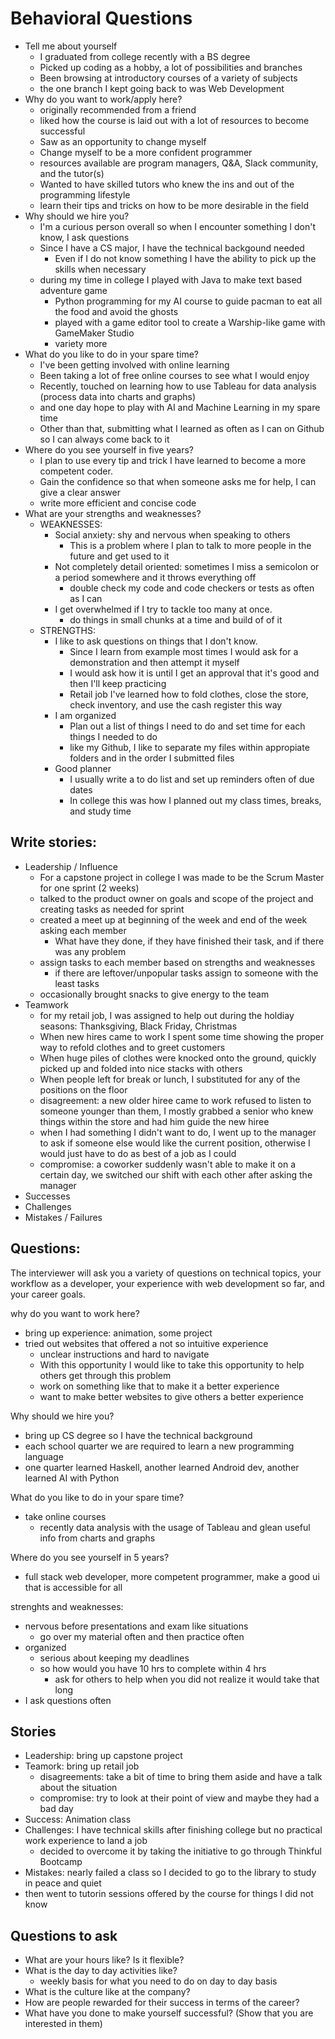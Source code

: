 # Behavioral Questions
- Tell me about yourself
  - I graduated from college recently with a BS degree
  - Picked up coding as a hobby, a lot of possibilities and branches
  - Been browsing at introductory courses of a variety of subjects
  - the one branch I kept going back to was Web Development
- Why do you want to work/apply here?
  - originally recommended from a friend
  - liked how the course is laid out with a lot of resources to become successful
  - Saw as an opportunity to change myself 
  - Change myself to be a more confident programmer
  - resources available are program managers, Q&A, Slack community, and the tutor(s)
  - Wanted to have skilled tutors who knew the ins and out of the programming lifestyle
  - learn their tips and tricks on how to be more desirable in the field
- Why should we hire you?
  - I'm a curious person overall so when I encounter something I don't know, I ask questions
  - Since I have a CS major, I have the technical backgound needed
    - Even if I do not know something I have the ability to pick up the skills when necessary
  - during my time in college I played with Java to make text based adventure game
    - Python programming for my AI course to guide pacman to eat all the food and avoid the ghosts
    - played with a game editor tool to create a Warship-like game with GameMaker Studio
    - variety more
- What do you like to do in your spare time?
  - I've been getting involved with online learning
  - Been taking a lot of free online courses to see what I would enjoy 
  - Recently, touched on learning how to use Tableau for data analysis (process data into charts and graphs)
  - and one day hope to play with AI and Machine Learning in my spare time
  - Other than that, submitting what I learned as often as I can on Github so I can always come back to it
- Where do you see yourself in five years?
  - I plan to use every tip and trick I have learned to become a more competent coder.
  - Gain the confidence so that when someone asks me for help, I can give a clear answer
  - write more efficient and concise code
- What are your strengths and weaknesses?
  - WEAKNESSES:
    - Social anxiety: shy and nervous when speaking to others
      - This is a problem where I plan to talk to more people in the future and get used to it
    - Not completely detail oriented: sometimes I miss a semicolon or a period somewhere and it throws everything off
      - double check my code and code checkers or tests as often as I can
    - I get overwhelmed if I try to tackle too many at once.
      - do things in small chunks at a time and build of of it 
  - STRENGTHS:
    - I like to ask questions on things that I don't know.
      - Since I learn from example most times I would ask for a demonstration and then attempt it myself
      - I would ask how it is until I get an approval that it's good and then I'll keep practicing
      - Retail job I've learned how to fold clothes, close the store, check inventory, and use the cash register this way
    - I am organized
      - Plan out a list of things I need to do and set time for each things I needed to do
      - like my Github, I like to separate my files within appropiate folders and in the order I submitted files
    - Good planner
      - I usually write a to do list and set up reminders often of due dates
      - In college this was how I planned out my class times, breaks, and study time

## Write stories:
- Leadership / Influence
  - For a capstone project in college I was made to be the Scrum Master for one sprint (2 weeks)
  - talked to the product owner on goals and scope of the project and creating tasks as needed for sprint
  - created a meet up at beginning of the week and end of the week asking each member
    - What have they done, if they have finished their task, and if there was any problem
  - assign tasks to each member based on strengths and weaknesses
    - if there are leftover/unpopular tasks assign to someone with the least tasks 
  - occasionally brought snacks to give energy to the team 
- Teamwork
  - for my retail job, I was assigned to help out during the holdiay seasons: Thanksgiving, Black Friday, Christmas
  - When new hires came to work I spent some time showing the proper way to refold clothes and to greet customers
  - When huge piles of clothes were knocked onto the ground, quickly picked up and folded into nice stacks with others
  - When people left for break or lunch, I substituted for any of the positions on the floor
  - disagreement: a new older hiree came to work refused to listen to someone younger than them, I mostly grabbed a senior who knew things within the store and had him guide the new hiree
  - when I had something I didn't want to do, I went up to the manager to ask if someone else would like the current position, otherwise I would just have to do as best of a job as I could
  - compromise: a coworker suddenly wasn't able to make it on a certain day, we switched our shift with each other after asking the manager 
- Successes
- Challenges
- Mistakes / Failures


## Questions:
The interviewer will ask you a variety of questions on technical topics, your workflow as a developer, your experience with web development so far, and your career goals.

why do you want to work here?
- bring up experience: animation, some project
- tried out websites that offered a not so intuitive experience 
  - unclear instructions and hard to navigate
  - With this opportunity I would like to take this opportunity to help others get through this problem
  - work on something like that to make it a better experience
  - want to make better websites to give others a better experience

Why should we hire you?
- bring up CS degree so I have the technical background
-  each school quarter we are required to learn a new programming language
  - one quarter learned Haskell, another learned Android dev, another learned AI with Python

What do you like to do in your spare time?
- take online courses
  - recently data analysis with the usage of Tableau and glean useful info from charts and graphs

Where do you see yourself in 5 years?
- full stack web developer, more competent programmer, make a good ui that is accessible for all

strenghts and weaknesses:
- nervous before presentations and exam like situations
  - go over my material often and then practice often
- organized
  - serious about keeping my deadlines
  - so how would you have 10 hrs to complete within 4 hrs
    - ask for others to help when you did not realize it would take that long
- I ask questions often


## Stories
- Leadership: bring up capstone project
- Teamork: bring up retail job
  - disagreements: take a bit of time to bring them aside and have a talk about the situation
  - compromise: try to look at their point of view and maybe they had a bad day
- Success: Animation class 
- Challenges: I have technical skills after finishing college but no practical work experience to land a job
  - decided to overcome it by taking the initiative to go through Thinkful Bootcamp
-  Mistakes: nearly failed a class so I decided to go to the library to study in peace and quiet
  - then went to tutorin sessions offered by the course for things I did not know

## Questions to ask
- What are your hours like? Is it flexible?
- What is the day to day activities like?
  - weekly basis for what you need to do on day to day basis
- What is the culture like at the company?
- How are people rewarded for their success in terms of the career?
- What have you done to make yourself successful? (Show that you are interested in them)
